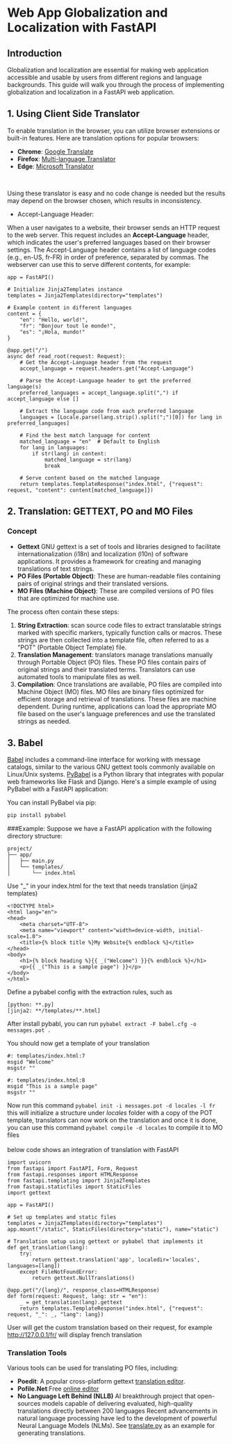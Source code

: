 # Web App Globalization and Localization with FastAPI

## Introduction
Globalization and localization are essential for making web application accessible and usable by users from different regions and language backgrounds. This guide will walk you through the process of implementing globalization and localization in a FastAPI web application.

## 1. Using Client Side Translator
To enable translation in the browser, you can utilize browser extensions or built-in features. Here are translation options for popular browsers:
- **Chrome**: [Google Translate](https://support.google.com/chrome/answer/173424?hl=en&co=GENIE.Platform%3DDesktop)
- **Firefox**: [Multi-language Translator](https://www.mozilla.org/en-US/firefox/features/translate/)
- **Edge**: [Microsoft Translator](https://support.microsoft.com/en-us/topic/use-microsoft-translator-in-microsoft-edge-browser-4ad1c6cb-01a4-4227-be9d-a81e127fcb0b)
<br> 

Using these translator is easy and no code change is needed but the results may depend on the browser chosen, which results in inconsistency. 

- Accept-Language Header: 

When a user navigates to a website, their browser sends an HTTP request to the web server.
This request includes an **Accept-Language** header, which indicates the user's preferred languages based on their browser settings.
The Accept-Language header contains a list of language codes (e.g., en-US, fr-FR) in order of preference, separated by commas.
The webserver can use this to serve different contents, for example:

```
app = FastAPI()

# Initialize Jinja2Templates instance
templates = Jinja2Templates(directory="templates")

# Example content in different languages
content = {
    "en": "Hello, world!",
    "fr": "Bonjour tout le monde!",
    "es": "¡Hola, mundo!"
}

@app.get("/")
async def read_root(request: Request):
    # Get the Accept-Language header from the request
    accept_language = request.headers.get("Accept-Language")
    
    # Parse the Accept-Language header to get the preferred language(s)
    preferred_languages = accept_language.split(",") if accept_language else []
    
    # Extract the language code from each preferred language
    languages = [Locale.parse(lang.strip().split(";")[0]) for lang in preferred_languages]
    
    # Find the best match language for content
    matched_language = "en"  # Default to English
    for lang in languages:
        if str(lang) in content:
            matched_language = str(lang)
            break
    
    # Serve content based on the matched language
    return templates.TemplateResponse("index.html", {"request": request, "content": content[matched_language]})
```

## 2. Translation: GETTEXT, PO and MO Files 
### Concept

- **Gettext**
GNU gettext is a set of tools and libraries designed to facilitate internationalization (i18n) 
and localization (l10n) of software applications. It provides a framework for creating and managing translations of text strings.
- **PO Files (Portable Object)**: These are human-readable files containing pairs of original strings and their translated versions.
- **MO Files (Machine Object)**: These are compiled versions of PO files that are optimized for machine use.

The process often contain these steps:
1. **String Extraction**: scan source code files to extract translatable strings marked with specific markers, typically function calls or macros. These strings are then collected into a template file, often referred to as a "POT" (Portable Object Template) file.
2. **Translation Management**: translators manage translations manually through Portable Object (PO) files. 
These PO files contain pairs of original strings and their translated terms. Translators can use automated tools to manipulate files as well.
3. **Compilation**: Once translations are available, PO files are compiled into Machine Object (MO) files. MO files are binary files optimized for efficient storage and retrieval of translations. These files are machine dependent. 
During runtime, applications can load the appropriate MO file based on the user's language preferences and use the translated strings as needed.

## 3. Babel
[Babel](https://babel.pocoo.org/en/latest/) includes a command-line interface for working with message catalogs, 
similar to the various GNU gettext tools commonly available on Linux/Unix systems. 
[PyBabel](https://pypi.org/project/pybabel/) is a Python library that integrates with popular web frameworks like Flask and Django. Here's a simple example of using PyBabel with a FastAPI application:

You can install PyBabel via pip:
```bash
pip install pybabel
```
###Example:
Suppose we have a FastAPI application with the following directory structure:
```
project/
├── app/
│   ├── main.py
│   └── templates/
│       └── index.html
```
Use "_" in your index.html for the text that needs translation (jinja2 templates)
```
<!DOCTYPE html>
<html lang="en">
<head>
    <meta charset="UTF-8">
    <meta name="viewport" content="width=device-width, initial-scale=1.0">
    <title>{% block title %}My Website{% endblock %}</title>
</head>
<body>
    <h1>{% block heading %}{{ _("Welcome") }}{% endblock %}</h1>
    <p>{{ _("This is a sample page") }}</p>
</body>
</html>
```
Define a pybabel config with the extraction rules, such as 
```
[python: **.py]
[jinja2: **/templates/**.html]
```
After install pybabl, you can run
`pybabel extract -F babel.cfg -o messages.pot .
`

You should now get a template of your translation
```
#: templates/index.html:7
msgid "Welcome"
msgstr ""

#: templates/index.html:8
msgid "This is a sample page"
msgstr ""
```
Now run this command `pybabel init -i messages.pot -d locales -l fr`
this will initialize a structure under *locales* folder with a copy of the POT template, translators can now work on the translation and
once it is done, you can use this command  `pybabel compile -d locales` to compile it to MO files
<br><br>
below code shows an integration of translation with FastAPI
```
import uvicorn
from fastapi import FastAPI, Form, Request
from fastapi.responses import HTMLResponse
from fastapi.templating import Jinja2Templates
from fastapi.staticfiles import StaticFiles
import gettext

app = FastAPI()

# Set up templates and static files
templates = Jinja2Templates(directory="templates")
app.mount("/static", StaticFiles(directory="static"), name="static")

# Translation setup using gettext or pybabel that implements it
def get_translation(lang):
    try:
        return gettext.translation('app', localedir='locales', languages=[lang])
    except FileNotFoundError:
        return gettext.NullTranslations()

@app.get("/{lang}/", response_class=HTMLResponse)
def form(request: Request, lang: str = "en"):
    _ = get_translation(lang).gettext
    return templates.TemplateResponse("index.html", {"request": request, "_": _, "lang": lang})
```
User will get the custom translation based on their request, for example http://127.0.0.1/fr/ will display french translation 

### Translation Tools
Various tools can be used for translating PO files, including:
- **Poedit**: A popular cross-platform gettext [translation editor](https://poedit.net/).
- **Pofile.Net**:Free [online editor](https://pofile.net/free-po-editor)
- **No Language Left Behind (NLLB)** AI breakthrough project that open-sources models capable of delivering evaluated, high-quality translations directly between 200 languages
Recent advancements in natural language processing have led to the development of powerful Neural Language Models (NLMs).
See [translate.py](./translate.py) as an example for generating translations.
